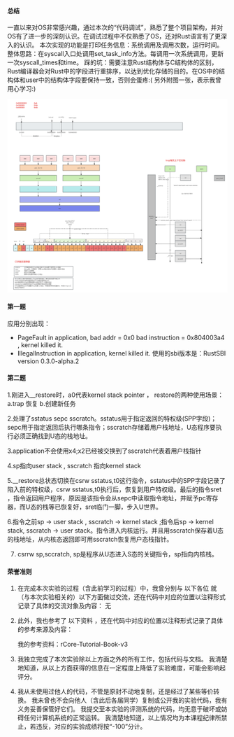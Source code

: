 #### 总结
一直以来对OS非常感兴趣，通过本次的“代码调试”，熟悉了整个项目架构，并对OS有了进一步的深刻认识。在调试过程中不仅熟悉了OS，还对Rust语言有了更深入的认识。
本次实现的功能是打印任务信息：系统调用及调用次数，运行时间。
整体思路：在syscall入口处调用set_task_info方法。每调用一次系统调用，更新一次syscall_times和time。
踩的坑：需要注意Rust结构体与C结构体的区别，Rust编译器会对Rust中的字段进行重排序，以达到优化存储的目的。在OS中的结构体和user中的结构体字段要保持一致，否则会蛋疼:(
另外附图一张，表示我曾用心学习:)

![笔记](./ch2_基础知识.png)


#### 第一题
应用分别出现：
- PageFault in application, bad addr = 0x0 bad instruction = 0x804003a4 , kernel killed it.
- IllegalInstruction in application, kernel killed it.
使用的sbi版本是：RustSBI version 0.3.0-alpha.2 


#### 第二题

1.刚进入__restore时，a0代表kernel stack pointer ， restore的两种使用场景：a.trap 恢复 b.创建新任务

2.处理了sstatus sepc sscratch。sstatus用于指定返回的特权级(SPP字段)；sepc用于指定返回后执行哪条指令；sscratch存储着用户栈地址，U态程序要执行必须正确找到U态的栈地址。

3.application不会使用x4;x2已经被交换到了sscratch代表着用户栈指针

4.sp指向user stack , sscratch 指向kernel stack


5.__restore总状态切换在csrw sstatus,t0这行指令，sstatus中的SPP字段记录了陷入前的特权级，csrw sstatus,t0执行后，恢复到用户特权级。最后的指令sret ，指令返回用户程序，原因是该指令会从sepc中读取指令地址，并赋予pc寄存器，而U态的栈等已恢复好，sret临门一脚，步入U世界。

6.指令之前sp -> user stack , sscratch -> kernel stack ;指令后sp -> kernel stack, sscratch -> user stack。指令进入内核运行。并且用sscratch保存着U态的栈地址，从内核态返回即可用sscratch恢复用户态栈指针。

7. csrrw sp,sccratch, sp是程序从U态进入S态的关键指令，sp指向内核栈。



#### 荣誉准则

1. 在完成本次实验的过程（含此前学习的过程）中，我曾分别与 以下各位 就（与本次实验相关的）以下方面做过交流，还在代码中对应的位置以注释形式记录了具体的交流对象及内容：
   无

2. 此外，我也参考了 以下资料 ，还在代码中对应的位置以注释形式记录了具体的参考来源及内容：

   我的参考资料：rCore-Tutorial-Book-v3

3. 我独立完成了本次实验除以上方面之外的所有工作，包括代码与文档。 我清楚地知道，从以上方面获得的信息在一定程度上降低了实验难度，可能会影响起评分。

4. 我从未使用过他人的代码，不管是原封不动地复制，还是经过了某些等价转换。 我未曾也不会向他人（含此后各届同学）复制或公开我的实验代码，我有义务妥善保管好它们。 我提交至本实验的评测系统的代码，均无意于破坏或妨碍任何计算机系统的正常运转。 我清楚地知道，以上情况均为本课程纪律所禁止，若违反，对应的实验成绩将按“-100”分计。
